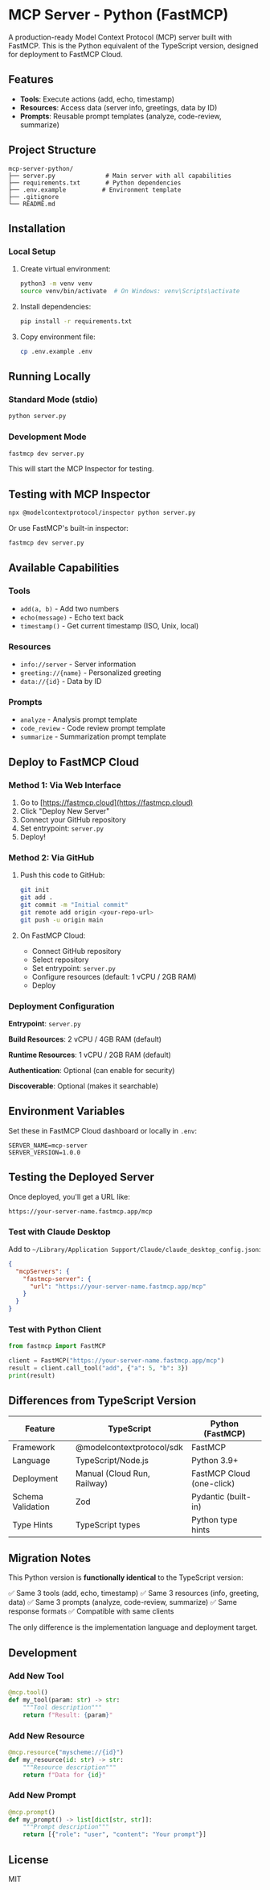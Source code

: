 # MCP Server - Python (FastMCP)

A production-ready Model Context Protocol (MCP) server built with FastMCP. This is the Python equivalent of the TypeScript version, designed for deployment to FastMCP Cloud.

## Features

- **Tools**: Execute actions (add, echo, timestamp)
- **Resources**: Access data (server info, greetings, data by ID)
- **Prompts**: Reusable prompt templates (analyze, code-review, summarize)

## Project Structure

```
mcp-server-python/
├── server.py              # Main server with all capabilities
├── requirements.txt       # Python dependencies
├── .env.example          # Environment template
├── .gitignore
└── README.md
```

## Installation

### Local Setup

1. Create virtual environment:
   ```bash
   python3 -m venv venv
   source venv/bin/activate  # On Windows: venv\Scripts\activate
   ```

2. Install dependencies:
   ```bash
   pip install -r requirements.txt
   ```

3. Copy environment file:
   ```bash
   cp .env.example .env
   ```

## Running Locally

### Standard Mode (stdio)
```bash
python server.py
```

### Development Mode
```bash
fastmcp dev server.py
```

This will start the MCP Inspector for testing.

## Testing with MCP Inspector

```bash
npx @modelcontextprotocol/inspector python server.py
```

Or use FastMCP's built-in inspector:
```bash
fastmcp dev server.py
```

## Available Capabilities

### Tools
- `add(a, b)` - Add two numbers
- `echo(message)` - Echo text back
- `timestamp()` - Get current timestamp (ISO, Unix, local)

### Resources
- `info://server` - Server information
- `greeting://{name}` - Personalized greeting
- `data://{id}` - Data by ID

### Prompts
- `analyze` - Analysis prompt template
- `code_review` - Code review prompt template
- `summarize` - Summarization prompt template

## Deploy to FastMCP Cloud

### Method 1: Via Web Interface

1. Go to [https://fastmcp.cloud](https://fastmcp.cloud)
2. Click "Deploy New Server"
3. Connect your GitHub repository
4. Set entrypoint: `server.py`
5. Deploy!

### Method 2: Via GitHub

1. Push this code to GitHub:
   ```bash
   git init
   git add .
   git commit -m "Initial commit"
   git remote add origin <your-repo-url>
   git push -u origin main
   ```

2. On FastMCP Cloud:
   - Connect GitHub repository
   - Select repository
   - Set entrypoint: `server.py`
   - Configure resources (default: 1 vCPU / 2GB RAM)
   - Deploy

### Deployment Configuration

**Entrypoint**: `server.py`

**Build Resources**: 2 vCPU / 4GB RAM (default)

**Runtime Resources**: 1 vCPU / 2GB RAM (default)

**Authentication**: Optional (can enable for security)

**Discoverable**: Optional (makes it searchable)

## Environment Variables

Set these in FastMCP Cloud dashboard or locally in `.env`:

```env
SERVER_NAME=mcp-server
SERVER_VERSION=1.0.0
```

## Testing the Deployed Server

Once deployed, you'll get a URL like:
```
https://your-server-name.fastmcp.app/mcp
```

### Test with Claude Desktop

Add to `~/Library/Application Support/Claude/claude_desktop_config.json`:

```json
{
  "mcpServers": {
    "fastmcp-server": {
      "url": "https://your-server-name.fastmcp.app/mcp"
    }
  }
}
```

### Test with Python Client

```python
from fastmcp import FastMCP

client = FastMCP("https://your-server-name.fastmcp.app/mcp")
result = client.call_tool("add", {"a": 5, "b": 3})
print(result)
```

## Differences from TypeScript Version

| Feature | TypeScript | Python (FastMCP) |
|---------|-----------|------------------|
| Framework | @modelcontextprotocol/sdk | FastMCP |
| Language | TypeScript/Node.js | Python 3.9+ |
| Deployment | Manual (Cloud Run, Railway) | FastMCP Cloud (one-click) |
| Schema Validation | Zod | Pydantic (built-in) |
| Type Hints | TypeScript types | Python type hints |

## Migration Notes

This Python version is **functionally identical** to the TypeScript version:

✅ Same 3 tools (add, echo, timestamp)
✅ Same 3 resources (info, greeting, data)
✅ Same 3 prompts (analyze, code-review, summarize)
✅ Same response formats
✅ Compatible with same clients

The only difference is the implementation language and deployment target.

## Development

### Add New Tool
```python
@mcp.tool()
def my_tool(param: str) -> str:
    """Tool description"""
    return f"Result: {param}"
```

### Add New Resource
```python
@mcp.resource("myscheme://{id}")
def my_resource(id: str) -> str:
    """Resource description"""
    return f"Data for {id}"
```

### Add New Prompt
```python
@mcp.prompt()
def my_prompt() -> list[dict[str, str]]:
    """Prompt description"""
    return [{"role": "user", "content": "Your prompt"}]
```

## License

MIT
